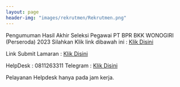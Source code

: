 ```yaml
---
layout: page
header-img: "images/rekrutmen/Rekrutmen.png"
---
```


Pengumuman Hasil Akhir Seleksi Pegawai PT BPR BKK WONOGIRI (Perseroda) 2023 Silahkan Klik link dibawah ini :
<a href="/rekrutmen/Pengumuman/PENGUMUMAN REKRUTMEN PEGAWAI 2023.pdf" class="buynow btn btn-inverse btn-inverse-primary">Klik Disini</a>
<div class="btn--wrapper">

Link Submit Lamaran :
<a href="https://bit.ly/lamaran_pegawai_bkk_2023" class="buynow btn btn-inverse btn-inverse-primary">Klik Disini</a>
<div class="btn--wrapper">

HelpDesk : 0811263311
Telegram : <a href="http://t.me/ptbprbkkwonogiri" class="buynow btn btn-inverse btn-inverse-primary">Klik Disini</a>
<div class="btn--wrapper">

Pelayanan Helpdesk hanya pada jam kerja.


